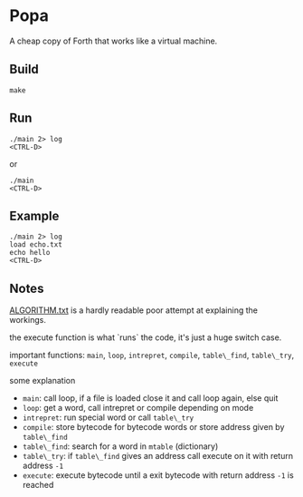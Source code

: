 Popa
====

A cheap copy of Forth that works like a virtual machine.

## Build

```
make
```

## Run

```
./main 2> log
<CTRL-D>
```

or

```
./main
<CTRL-D>
```

## Example

```
./main 2> log
load echo.txt
echo hello
<CTRL-D>
```

## Notes

[ALGORITHM.txt](./ALGORITHM.txt) is a hardly readable poor attempt at explaining the workings.

the execute function is what \`runs\` the code, it's just a huge switch case.

important functions: `main`, `loop`, `intrepret`, `compile`, `table\_find`, `table\_try`, `execute`

some explanation
- `main`: call loop, if a file is loaded close it and call loop again, else quit
- `loop`: get a word, call intrepret or compile depending on mode
- `intrepret`: run special word or call `table\_try`
- `compile`: store bytecode for bytecode words or store address given by `table\_find`
- `table\_find`: search for a word in `mtable` (dictionary)
- `table\_try`: if `table\_find` gives an address call execute on it with return address `-1`
- `execute`: execute bytecode until a exit bytecode with return address `-1` is reached


